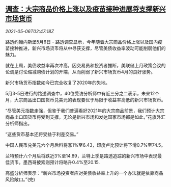 <!--1620270062000-->
[调查：大宗商品价格上涨以及疫苗接种进展将支撑新兴市场货币](https://cn.reuters.com/article/poll-emerging-currencies-0506-thur-idCNKBS2CN077)
------

<div><i>2021-05-06T02:47:18Z</i></div><p>路透约翰内斯堡5月6日 - 路透调查显示，今年随着大宗商品价格上涨以及国内疫苗接种推进，新兴市场货币将从中寻获支撑，尽管美债收益率波动可能削弱他们的魅力。</p><p>就在上周，美债收益率再次冲高，因交易员和投资者推断，美联储上月政策会议的论调是讨论缩减购债计划的开端，从而削弱了新兴市场货币4月的良好涨势。</p><p>新兴市场货币指数如今已完全收复了2020年的失地。</p><p>5月3-5日进行的路透调查中，40位受访分析师中有近三分之二表示，未来12个月，大宗商品出口国货币兑美元的表现要优于局限于收益率高低的新兴市场货币。</p><p>“尽管美元指数走强，但鉴于我们普遍看好2021年的大宗商品前景，我们预计大宗商品出口国货币将受到支撑，无论是新兴市场和发达国家市场都是如此，”花旗外汇分析师指出。</p><p>“这些货币基本还将受益于利差交易。”</p><p>中国人民币兑美元六个月后料将涨1%至6.43，印度卢比预计将下滑0.7%至74.5。</p><p>兰特预计六个月后将跌近3%至14.89，兰特上季是路透追踪的新兴市场中表现最佳货币。墨西哥披索则预计将略升0.4%至20.15.</p><p>高盛分析师表示：“新兴市场投资者应对美债收益率上升的一个办法就是依靠商品风险敞口。”(完)</p>
